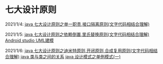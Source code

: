 # 七大设计原则

2021/1/4:
[java 七大设计原则之单一职责,接口隔离原则(文字代码相结合理解)](https://blog.csdn.net/weixin_44819566/article/details/112178083)<br>

2021/1/5:
[java 七大设计原则之依赖倒置,里氏替换原则(文字代码相结合理解)](https://blog.csdn.net/weixin_44819566/article/details/112187562)
[Android studio UML建模](https://blog.csdn.net/weixin_44819566/article/details/112217439)<br>

2021/1/6:
[java 七大设计原则之迪米特原则,开闭原则,合成复用原则(文字代码相结合理解)](https://blog.csdn.net/weixin_44819566/article/details/112257643)
[java 类与类之间的关系](https://blog.csdn.net/weixin_44819566/article/details/112260425)
[java 设计模式之单例模式(一)](https://blog.csdn.net/weixin_44819566/article/details/112280415)
